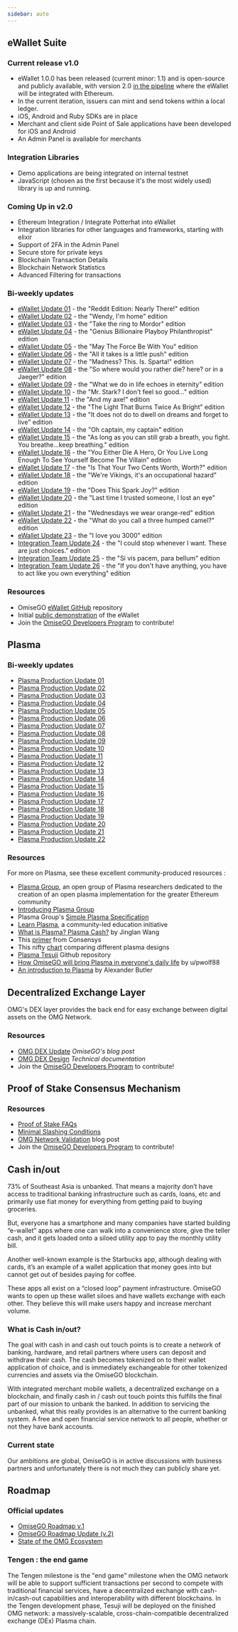 ```yaml
---
sidebar: auto
---
```


## eWallet Suite

### Current release v1.0

* eWallet 1.0.0 has been released (current minor: 1.1) and is open-source and publicly available, with version 2.0 [in the pipeline](https://github.com/omisego/ewallet/milestone/5) where the eWallet will be integrated with Ethereum.
* In the current iteration, issuers can mint and send tokens within a local ledger.
* iOS, Android and Ruby SDKs are in place
* Merchant and client side Point of Sale applications have been developed for iOS and Android
* An Admin Panel is available for merchants

### Integration Libraries

* Demo applications are being integrated on internal testnet
* JavaScript (chosen as the first because it's the most widely used) library is up and running.

### Coming Up in v2.0

* Ethereum Integration / Integrate Potterhat into eWallet
* Integration libraries for other languages and frameworks, starting with elixir
* Support of 2FA in the Admin Panel
* Secure store for private keys
* Blockchain Transaction Details
* Blockchain Network Statistics
* Advanced Filtering for transactions

### Bi-weekly updates

- [eWallet Update 01](https://search.omisego.network/articles/2611013-ewallet-update-01) - the "Reddit Edition: Nearly There!" edition
- [eWallet Update 02](https://search.omisego.network/articles/2611015-ewallet-update-02) - the "Wendy, I'm home" edition
- [eWallet Update 03](https://search.omisego.network/articles/2776778-ewallet-update-03) - the "Take the ring to Mordor" edition
- [eWallet Update 04](https://search.omisego.network/articles/2776777-ewallet-update-04) - the "Genius Billionaire Playboy Philanthropist" edition
- [eWallet Update 05](https://search.omisego.network/articles/2776776-ewallet-update-05) - the "May The Force Be With You" edition
- [eWallet Update 06](https://search.omisego.network/articles/2776774-ewallet-update-06) - the "All it takes is a little push" edition
- [eWallet Update 07](https://search.omisego.network/articles/2776773-ewallet-update-07) - the "Madness? This. Is. Sparta!" edition
- [eWallet Update 08](https://search.omisego.network/articles/2776770-ewallet-update-08) - the "So where would you rather die? here? or in a Jaeger?" edition
- [eWallet Update 09](https://search.omisego.network/articles/2776768-ewallet-update-09) - the "What we do in life echoes in eternity" edition
- [eWallet Update 10](https://search.omisego.network/articles/2776767-ewallet-update-10) - the "Mr. Stark? I don't feel so good..." edition
- [eWallet Update 11](https://search.omisego.network/articles/2776766-ewallet-update-11) - the "And my axe!" edition
- [eWallet Update 12](https://search.omisego.network/articles/2776765-ewallet-update-12) - the "The Light That Burns Twice As Bright" edition
- [eWallet Update 13](https://search.omisego.network/articles/2776762-ewallet-update-13) - the "It does not do to dwell on dreams and forget to live" edition
- [eWallet Update 14](https://search.omisego.network/articles/2776761-ewallet-update-14) - the "Oh captain, my captain" edition
- [eWallet Update 15](https://search.omisego.network/articles/2776759-ewallet-update-15) - the "As long as you can still grab a breath, you fight. You breathe...keep breathing." edition
- [eWallet Update 16](https://search.omisego.network/articles/2776758-ewallet-update-16) - the "You Either Die A Hero, Or You Live Long Enough To See Yourself Become The Villain" edition
- [eWallet Update 17](https://search.omisego.network/articles/2776757-ewallet-update-17) - the "Is That Your Two Cents Worth, Worth?" edition
- [eWallet Update 18](https://search.omisego.network/articles/2776754-ewallet-update-18) - the "We're Vikings, it's an occupational hazard" edition
- [eWallet Update 19](https://search.omisego.network/articles/2783382-ewallet-update-19) - the "Does This Spark Joy?" edition
- [eWallet Update 20](https://search.omisego.network/articles/2846948-ewallet-update-20) - the "Last time I trusted someone, I lost an eye" edition
- [eWallet Update 21](https://search.omisego.network/articles/3029570-ewallet-update-21) - the "Wednesdays we wear orange-red" edition
- [eWallet Update 22](https://search.omisego.network/articles/3029571-ewallet-update-22) - the "What do you call a three humped camel?" edition
- [eWallet Update 23](https://search.omisego.network/articles/3029574-ewallet-update-23) - the "I love you 3000" edition
- [Integration Team Update 24](https://search.omisego.network/articles/3029577-integration-team-update-24) - the "I could stop whenever I want. These are just choices." edition
- [Integration Team Update 25](https://search.omisego.network/articles/3029579-integration-team-update-25) - the "Si vis pacem, para bellum" edition
- [Integration Team Update 26](https://search.omisego.network/articles/3054395-integration-team-update-26) - the "If you don't have anything, you have to act like you own everything" edition

### Resources

* OmiseGO [eWallet GitHub](https://github.com/omisego/ewallet/) repository
* Initial [public demonstration](https://www.reddit.com/r/omise_go/comments/8wnhjq/demo_ewallet_admin_panel/%C2%A0) of the eWallet
* Join the [OmiseGO Developers Program](https://developer.omisego.co/) to contribute!


## Plasma

### Bi-weekly updates

* [Plasma Production Update 01](https://search.omisego.network/articles/2611004-plasma-production-update-01)
* [Plasma Production Update 02](https://search.omisego.network/articles/2611010-plasma-production-update-02)
* [Plasma Production Update 03](https://search.omisego.network/articles/2776801-plasma-production-update-03)
* [Plasma Production Update 04](https://search.omisego.network/articles/2776800-plasma-production-update-04)
* [Plasma Production Update 05](https://search.omisego.network/articles/2776799-plasma-production-update-05)
* [Plasma Production Update 06](https://search.omisego.network/articles/2776798-plasma-production-update-06)
* [Plasma Production Update 07](https://search.omisego.network/articles/2776796-plasma-production-update-07)
* [Plasma Production Update 08](https://search.omisego.network/articles/2776795-plasma-production-update-08)
* [Plasma Production Update 09](https://search.omisego.network/articles/2776794-plasma-production-update-09)
* [Plasma Production Update 10](https://search.omisego.network/articles/2776792-plasma-production-update-10)
* [Plasma Production Update 11](https://search.omisego.network/articles/2776791-plasma-production-update-11)
* [Plasma Production Update 12](https://search.omisego.network/articles/2776787-plasma-production-update-12)
* [Plasma Production Update 13](https://search.omisego.network/articles/2776785-plasma-production-update-13)
* [Plasma Production Update 14](https://search.omisego.network/articles/2776784-plasma-production-update-14)
* [Plasma Production Update 15](https://search.omisego.network/articles/2818065-plasma-production-update-15)
* [Plasma Production Update 16](https://search.omisego.network/articles/2846951-plasma-production-update-16)
* [Plasma Production Update 17](https://search.omisego.network/articles/3029565-plasma-production-update-17)
* [Plasma Production Update 18](https://search.omisego.network/articles/3029566-plasma-production-update-18)
* [Plasma Production Update 19](https://search.omisego.network/articles/3029567-plasma-production-update-19)
* [Plasma Production Update 20](https://search.omisego.network/articles/3029568-plasma-production-update-20)
* [Plasma Production Update 21](https://search.omisego.network/articles/3042019-plasma-production-update-21)
* [Plasma Production Update 22](https://search.omisego.network/articles/3077878-plasma-production-update-22)

### Resources

For more on Plasma, see these excellent community-produced resources :

* [Plasma Group](https://plasma.group/), an open group of Plasma researchers dedicated to the creation of an open plasma implementation for the greater Ethereum community
* [Introducing Plasma Group](https://medium.com/plasma-group/deployplasma-dd1cf0b2ab55)
* Plasma Group's [Simple Plasma Specification](https://medium.com/plasma-group/plasma-spec-9d98d0f2fccf)
* [Learn Plasma](https://www.learnplasma.org/), a community-led education initiative
* [What is Plasma? Plasma Cash?](https://medium.com/crypto-economics/what-is-plasma-plasma-cash-6fbbef784a) by Jinglan Wang
* This [primer](https://media.consensys.net/the-state-of-plasma-1-6b48c1e4b295) from Consensys
* This nifty [chart](https://www.learnplasma.org/en/learn/compare.html) comparing different plasma designs
* [Plasma Tesuji](https://github.com/omisego/elixir-omg/blob/develop/docs/tesuji_blockchain_design.md) Github repository
* [How OmiseGO will bring Plasma in everyone's daily life](https://blog.goodaudience.com/how-omisego-will-bring-plasma-in-everyones-daily-life-45c9d81a3258) by u/pwolf88
* [An introduction to Plasma](https://medium.com/@acb_/plasma-8bba7e1b1d0f) by Alexander Butler


## Decentralized Exchange Layer

OMG's DEX layer provides the back end for easy exchange between digital assets on the OMG Network.

### Resources

* [OMG DEX Update](https://blog.omisego.network/omg-dex-update-6245812a7b2d) *OmiseGO's blog post*
* [OMG DEX Design](https://github.com/omisego/elixir-omg/blob/develop/docs/dex_design.md) *Technical documentation*
* Join the [OmiseGO Developers Program](https://developer.omisego.co/) to contribute!

## Proof of Stake Consensus Mechanism

### Resources

* [Proof of Stake FAQs](https://github.com/ethereum/wiki/wiki/Proof-of-Stake-FAQs)
* [Minimal Slashing Conditions](https://medium.com/@VitalikButerin/minimal-slashing-conditions-20f0b500fc6c)
* [OMG Network Validation](https://blog.omisego.network/omg-network-validation-f935523086db) blog post
* Join the [OmiseGO Developers Program](https://developer.omisego.co/) to contribute!

## Cash in/out

73% of Southeast Asia is unbanked. That means a majority don’t have access to traditional banking infrastructure such as cards, loans, etc and primarily use fiat money for everything from getting paid to buying groceries.

But, everyone has a smartphone and many companies have started building “e-wallet” apps where one can walk into a convenience store, give the teller cash, and it gets loaded onto a siloed utility app to pay the monthly utility bill.

Another well-known example is the Starbucks app, although dealing with cards, it’s an example of a wallet application that money goes into but cannot get out of besides paying for coffee.

These apps all exist on a “closed loop” payment infrastructure. OmiseGO wants to open up these wallet siloes and have wallets exchange with each other. They believe this will make users happy and increase merchant volume.

### What is Cash in/out?

The goal with cash in and cash out touch points is to create a network of banking, hardware, and retail partners where users can deposit and withdraw their cash. The cash becomes tokenized on to their wallet application of choice, and is immediately exchangeable for other tokenized currencies and assets via the OmiseGO blockchain.

With integrated merchant mobile wallets, a decentralized exchange on a blockchain, and finally cash in / cash out touch points this fulfills the final part of our mission to unbank the banked. In addition to servicing the unbanked, what this really provides is an alternative to the current banking system. A free and open financial service network to all people, whether or not they have bank accounts.

### Current state

Our ambitions are global, OmiseGO is in active discussions with business partners and unfortunately there is not much they can publicly share yet.


## Roadmap

### Official updates

* [OmiseGO Roadmap v.1](https://blog.omisego.network/omisego-roadmap-v-1-40bfca386e25)
* [OmiseGO Roadmap Update (v.2)](https://blog.omisego.network/omisego-roadmap-update-94819e20ada2)
* [State of the OMG Ecosystem](https://blog.omisego.network/state-of-the-omg-ecosystem-75260c71a053)

### Tengen : the end game

The Tengen milestone is the "end game" milestone when the OMG network will be able to support sufficient transactions per second to compete with traditional financial services, have a decentralized exchange with cash-in/cash-out capabilities and interoperability with different blockchains. In the Tengen development phase, Tesuji will be deployed on the finished OMG network: a massively-scalable, cross-chain-compatible decentralized exchange (DEx) Plasma chain.



